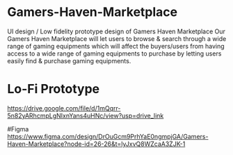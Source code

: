 # Gamers-Haven-Marketplace
UI design / Low fidelity prototype design of Gamers Haven Marketplace 
Our Gamers Haven Marketplace will let users to browse & search through a wide range of gaming equipments which will affect the buyers/users from having access to a wide range of gaming equipments to purchase by letting users easily find & purchase gaming equipments.

# Lo-Fi Prototype
https://drive.google.com/file/d/1mQqrr-5n82yARhcmpLgNIxnYans4uHNc/view?usp=drive_link

#Figma
https://www.figma.com/design/DrOuGcm9PrhYaE0ngmpjGA/Gamers-Haven-Marketplace?node-id=26-26&t=lyJxvQ8WZcaA3ZJK-1
